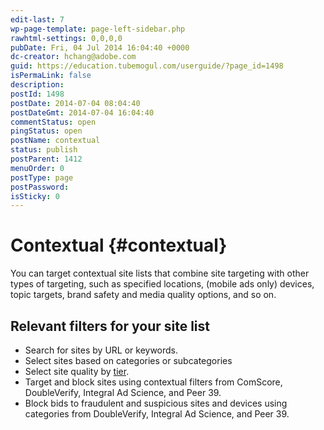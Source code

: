 ```yaml
---
edit-last: 7
wp-page-template: page-left-sidebar.php
rawhtml-settings: 0,0,0,0
pubDate: Fri, 04 Jul 2014 16:04:40 +0000
dc-creator: hchang@adobe.com
guid: https://education.tubemogul.com/userguide/?page_id=1498
isPermaLink: false
description: 
postId: 1498
postDate: 2014-07-04 08:04:40
postDateGmt: 2014-07-04 16:04:40
commentStatus: open
pingStatus: open
postName: contextual
status: publish
postParent: 1412
menuOrder: 0
postType: page
postPassword: 
isSticky: 0
---
```


# Contextual {#contextual}

<!-- Need to completely rewrite this base on current UI. -->

You can target contextual site lists that combine site targeting with other types of targeting, such as specified locations, (mobile ads only) devices, topic targets, brand safety and media quality options, and so on.

<!-- The Sitelist tool doesn't exist anymore, so see if any of this is relevant and/or if new info. needs to be rewritten.  -->

## Relevant filters for your site list

* Search for sites by URL or keywords.
* Select sites based on categories or subcategories
* Select site quality by [tier](../../../dsp/planning/brand-safety/sitesafe-quality.md).
* Target and block sites using contextual filters from ComScore, DoubleVerify, Integral Ad Science, and Peer 39.
* Block bids to fraudulent and suspicious sites and devices using categories from  DoubleVerify, Integral Ad Science, and Peer 39.
